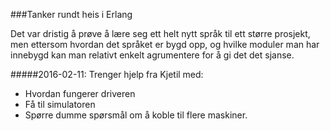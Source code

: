 ###Tanker rundt heis i Erlang

Det var dristig å prøve å lære seg ett helt nytt språk til ett større prosjekt, men ettersom hvordan det språket er bygd opp, og hvilke moduler man har innebygd kan man relativt enkelt agrumentere for å gi det det sjanse.

#####2016-02-11:
Trenger hjelp fra Kjetil med:
* Hvordan fungerer driveren
* Få til simulatoren
* Spørre dumme spørsmål om å koble til flere maskiner.
 
